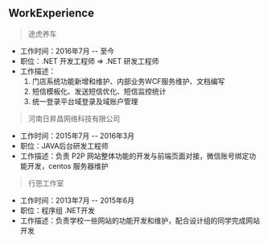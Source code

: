 ## WorkExperience

> 途虎养车

- 工作时间：2016年7月 -- 至今
- 职位：.NET 开发工程师 => .NET 研发工程师
- 工作描述：
    1. 门店系统功能新增和维护、内部业务WCF服务维护、文档编写
    1. 短信模板化、发送短信优化、短信监控统计
    1. 统一登录平台域登录及域账户管理

> 河南日昇昌网络科技有限公司

- 工作时间：2015年7月 -- 2016年3月
- 职位：JAVA后台研发工程师
- 工作描述：负责 P2P 网站整体功能的开发与前端页面对接，微信账号绑定功能开发，centos 服务器维护

> 行思工作室

- 工作时间：2013年7月 -- 2015年6月
- 职位：程序组 .NET开发
- 工作描述：负责学校一些网站的功能开发和维护，配合设计组的同学完成网站开发
